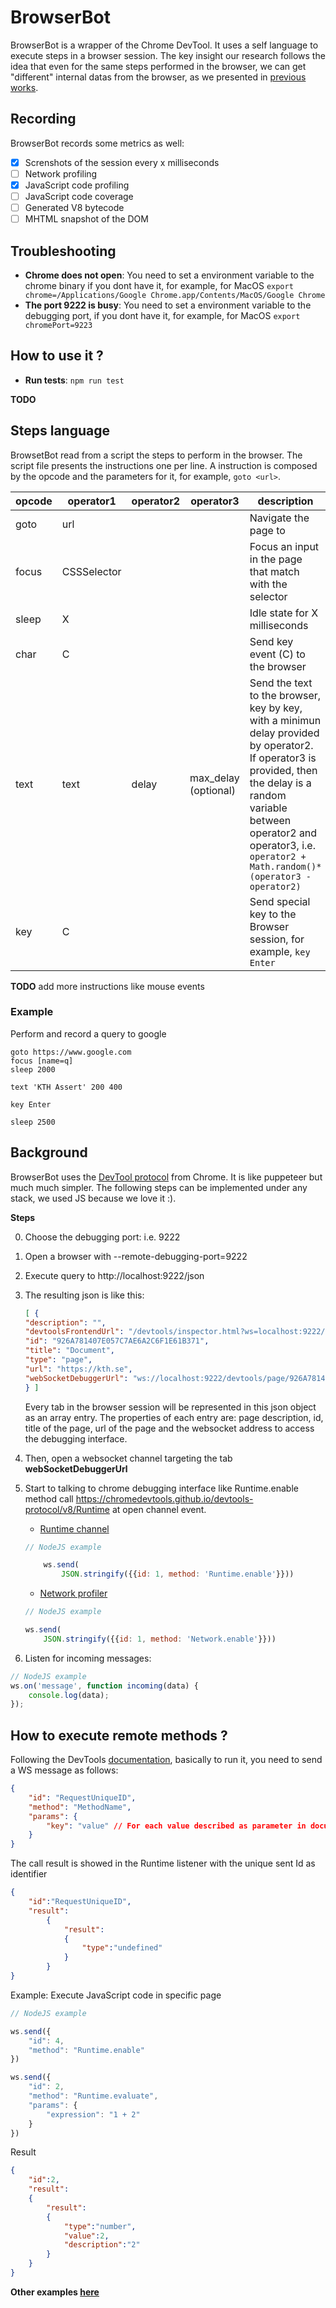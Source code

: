 # BrowserBot

BrowserBot is a wrapper of the Chrome DevTool. It uses a self language to execute steps in a browser session. The key insight our research follows the idea that even for the same steps performed in the browser, we can get "different" internal datas from the browser, as we presented in [previous works](https://www.researchgate.net/publication/336361099_Scalable_Comparison_of_JavaScript_V8_Bytecode_Traces/stats).


## Recording

BrowserBot records some metrics as well:
 - [x] Screnshots of the session every x milliseconds
 - [ ] Network profiling
 - [x] JavaScript code profiling
 - [ ] JavaScript code coverage
 - [ ] Generated V8 bytecode
 - [ ] MHTML snapshot of the DOM

## Troubleshooting

- **Chrome does not open**: You need to set a environment variable to the chrome binary if you dont have it, for example, for MacOS ```export chrome=/Applications/Google Chrome.app/Contents/MacOS/Google Chrome```
- **The port 9222 is busy**: You need to set a environment variable to the debugging port, if you dont have it, for example, for MacOS ```export chromePort=9223```

## How to use it ?


- **Run tests**: ```npm run test```


**TODO**

## Steps language

BrowsetBot read from a script the steps to perform in the browser. The script file presents the instructions one per line. A instruction is composed by the opcode and the parameters for it, for example, ```goto <url>```.

|  opcode | operator1  | operator2  | operator3  | description  |
|---|-----|---|---|---|
| goto | url |   |   |  Navigate the page to <url> |
| focus | CSSSelector |   |   | Focus an input in the page that match with the selector |
| sleep  |  X   |   |   |  Idle state for X milliseconds |
| char  |  C   |   |   |  Send key event (C) to the browser |
| text  |  text   | delay  | max_delay (optional)  |  Send the text to the browser, key by key, with a minimun delay provided by operator2. If operator3 is provided, then the delay is a random variable between operator2 and operator3, i.e. ```operator2 + Math.random()*(operator3 - operator2)``` |
| key  |  C   |   |   |  Send special key to the Browser session, for example, ```key Enter``` |

**TODO** add more instructions like mouse events

### Example

Perform and record a query to google

```
goto https://www.google.com
focus [name=q]
sleep 2000

text 'KTH Assert' 200 400

key Enter

sleep 2500

```


## Background

BrowserBot uses the [DevTool protocol](https://chromedevtools.github.io/devtools-protocol/v8/Runtime ) from Chrome. It is like puppeteer but much much simpler. The following steps can be implemented under any stack, we used JS because we love it :).

**Steps**

0. Choose the debugging port: i.e. 9222
1. Open a browser with --remote-debugging-port=9222
3. Execute query to http://localhost:9222/json
4. The resulting json is like this:
    ```json
    [ {
    "description": "",
    "devtoolsFrontendUrl": "/devtools/inspector.html?ws=localhost:9222/devtools/page/926A781407E057C7AE6A2C6F1E61B371",
    "id": "926A781407E057C7AE6A2C6F1E61B371",
    "title": "Document",
    "type": "page",
    "url": "https://kth.se",
    "webSocketDebuggerUrl": "ws://localhost:9222/devtools/page/926A781407E057C7AE6A2C6F1E61B371"
    } ]
    ```
    Every tab in the browser session will be represented in this json object as an array entry. The properties of each entry are: page description, id, title of the page, url of the page and the websocket address to access the debugging interface.
5. Then, open a websocket channel targeting the tab **webSocketDebuggerUrl**
6. Start to talking to chrome debugging interface like Runtime.enable method call <https://chromedevtools.github.io/devtools-protocol/v8/Runtime> at open channel event.
    - [Runtime channel](https://chromedevtools.github.io/devtools-protocol/tot/Runtime) 
    ```js
    // NodeJS example

        ws.send(
            JSON.stringify({{id: 1, method: 'Runtime.enable'}}))
    ```

    - [Network profiler](https://chromedevtools.github.io/devtools-protocol/tot/Network) 
    ```js
    // NodeJS example

    ws.send(
        JSON.stringify({{id: 1, method: 'Network.enable'}}))
    ```


7. Listen for incoming messages:
```js
// NodeJS example
ws.on('message', function incoming(data) {
    console.log(data);
});
```

## How to execute remote methods ?

Following the DevTools [documentation](https://chromedevtools.github.io/devtools-protocol/v8/Profiler), basically to run it, you need to send a WS message as follows:

```json
{
    "id": "RequestUniqueID",
    "method": "MethodName",
    "params": {
        "key": "value" // For each value described as parameter in documentation
    }
}
```


The call result is showed in the Runtime listener with the unique sent Id as identifier

```json
{
    "id":"RequestUniqueID",
    "result":
        {
            "result":
            {
                "type":"undefined"
            }
        }
}
```

Example: Execute JavaScript code in specific page

```js
// NodeJS example

ws.send({
    "id": 4,
    "method": "Runtime.enable"
})

ws.send({
    "id": 2,
    "method": "Runtime.evaluate",
    "params": {
        "expression": "1 + 2"
    }
})

```
Result 

```json
{
    "id":2,
    "result":
    {
        "result":
        {
            "type":"number",
            "value":2,
            "description":"2"
        }
    }
}
```

**Other examples [here](https://github.com/Jacarte/ws_chrome_debugging_example)**
